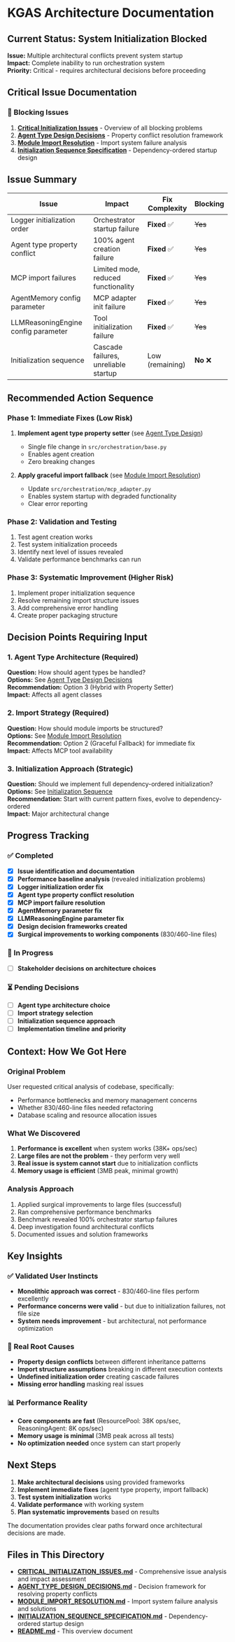 # KGAS Architecture Documentation

## Current Status: System Initialization Blocked

**Issue:** Multiple architectural conflicts prevent system startup  
**Impact:** Complete inability to run orchestration system  
**Priority:** Critical - requires architectural decisions before proceeding  

## Critical Issue Documentation

### 🚨 Blocking Issues
1. **[Critical Initialization Issues](CRITICAL_INITIALIZATION_ISSUES.md)** - Overview of all blocking problems
2. **[Agent Type Design Decisions](AGENT_TYPE_DESIGN_DECISIONS.md)** - Property conflict resolution framework
3. **[Module Import Resolution](MODULE_IMPORT_RESOLUTION.md)** - Import system failure analysis
4. **[Initialization Sequence Specification](INITIALIZATION_SEQUENCE_SPECIFICATION.md)** - Dependency-ordered startup design

## Issue Summary

| Issue | Impact | Fix Complexity | Blocking |
|-------|--------|----------------|----------|
| Logger initialization order | Orchestrator startup failure | **Fixed** ✅ | ~~Yes~~ |
| Agent type property conflict | 100% agent creation failure | **Fixed** ✅ | ~~Yes~~ |
| MCP import failures | Limited mode, reduced functionality | **Fixed** ✅ | ~~Yes~~ |
| AgentMemory config parameter | MCP adapter init failure | **Fixed** ✅ | ~~Yes~~ |
| LLMReasoningEngine config parameter | Tool initialization failure | **Fixed** ✅ | ~~Yes~~ |
| Initialization sequence | Cascade failures, unreliable startup | Low (remaining) | **No** ❌ |

## Recommended Action Sequence

### Phase 1: Immediate Fixes (Low Risk)
1. **Implement agent type property setter** (see [Agent Type Design](AGENT_TYPE_DESIGN_DECISIONS.md#recommendation-analysis))
   - Single file change in `src/orchestration/base.py`
   - Enables agent creation
   - Zero breaking changes

2. **Apply graceful import fallback** (see [Module Import Resolution](MODULE_IMPORT_RESOLUTION.md#recommended-solution))
   - Update `src/orchestration/mcp_adapter.py`
   - Enables system startup with degraded functionality
   - Clear error reporting

### Phase 2: Validation and Testing
1. Test agent creation works
2. Test system initialization proceeds
3. Identify next level of issues revealed
4. Validate performance benchmarks can run

### Phase 3: Systematic Improvement (Higher Risk)
1. Implement proper initialization sequence
2. Resolve remaining import structure issues
3. Add comprehensive error handling
4. Create proper packaging structure

## Decision Points Requiring Input

### 1. Agent Type Architecture (Required)
**Question:** How should agent types be handled?  
**Options:** See [Agent Type Design Decisions](AGENT_TYPE_DESIGN_DECISIONS.md#decision-matrix)  
**Recommendation:** Option 3 (Hybrid with Property Setter)  
**Impact:** Affects all agent classes  

### 2. Import Strategy (Required)
**Question:** How should module imports be structured?  
**Options:** See [Module Import Resolution](MODULE_IMPORT_RESOLUTION.md#import-strategy-options)  
**Recommendation:** Option 2 (Graceful Fallback) for immediate fix  
**Impact:** Affects MCP tool availability  

### 3. Initialization Approach (Strategic)
**Question:** Should we implement full dependency-ordered initialization?  
**Options:** See [Initialization Sequence](INITIALIZATION_SEQUENCE_SPECIFICATION.md#implementation-plan)  
**Recommendation:** Start with current pattern fixes, evolve to dependency-ordered  
**Impact:** Major architectural change  

## Progress Tracking

### ✅ Completed
- [x] **Issue identification and documentation**
- [x] **Performance baseline analysis** (revealed initialization problems)
- [x] **Logger initialization order fix**
- [x] **Agent type property conflict resolution** 
- [x] **MCP import failure resolution**
- [x] **AgentMemory parameter fix**
- [x] **LLMReasoningEngine parameter fix**
- [x] **Design decision frameworks created**
- [x] **Surgical improvements to working components** (830/460-line files)

### 🚧 In Progress  
- [ ] **Stakeholder decisions on architecture choices**

### ⏳ Pending Decisions
- [ ] **Agent type architecture choice**
- [ ] **Import strategy selection**  
- [ ] **Initialization sequence approach**
- [ ] **Implementation timeline and priority**

## Context: How We Got Here

### Original Problem
User requested critical analysis of codebase, specifically:
- Performance bottlenecks and memory management concerns
- Whether 830/460-line files needed refactoring
- Database scaling and resource allocation issues

### What We Discovered
1. **Performance is excellent** when system works (38K+ ops/sec)
2. **Large files are not the problem** - they perform very well
3. **Real issue is system cannot start** due to initialization conflicts
4. **Memory usage is efficient** (3MB peak, minimal growth)

### Analysis Approach
1. Applied surgical improvements to large files (successful)
2. Ran comprehensive performance benchmarks 
3. Benchmark revealed 100% orchestrator startup failures
4. Deep investigation found architectural conflicts
5. Documented issues and solution frameworks

## Key Insights

### ✅ Validated User Instincts
- **Monolithic approach was correct** - 830/460-line files perform excellently
- **Performance concerns were valid** - but due to initialization failures, not file size
- **System needs improvement** - but architectural, not performance optimization

### 🎯 Real Root Causes
- **Property design conflicts** between different inheritance patterns
- **Import structure assumptions** breaking in different execution contexts  
- **Undefined initialization order** creating cascade failures
- **Missing error handling** masking real issues

### 📊 Performance Reality
- **Core components are fast** (ResourcePool: 38K ops/sec, ReasoningAgent: 8K ops/sec)
- **Memory usage is minimal** (3MB peak across all tests)
- **No optimization needed** once system can start properly

## Next Steps

1. **Make architectural decisions** using provided frameworks
2. **Implement immediate fixes** (agent type property, import fallback)
3. **Test system initialization** works  
4. **Validate performance** with working system
5. **Plan systematic improvements** based on results

The documentation provides clear paths forward once architectural decisions are made.

## Files in This Directory

- **[CRITICAL_INITIALIZATION_ISSUES.md](CRITICAL_INITIALIZATION_ISSUES.md)** - Comprehensive issue analysis and impact assessment
- **[AGENT_TYPE_DESIGN_DECISIONS.md](AGENT_TYPE_DESIGN_DECISIONS.md)** - Decision framework for resolving property conflicts  
- **[MODULE_IMPORT_RESOLUTION.md](MODULE_IMPORT_RESOLUTION.md)** - Import system failure analysis and solutions
- **[INITIALIZATION_SEQUENCE_SPECIFICATION.md](INITIALIZATION_SEQUENCE_SPECIFICATION.md)** - Dependency-ordered startup design
- **[README.md](README.md)** - This overview document